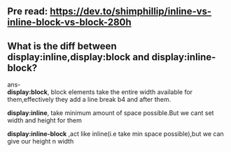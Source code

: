 ## Pre read: https://dev.to/shimphillip/inline-vs-inline-block-vs-block-280h

## What is the diff between display:inline,display:block and display:inline-block?
ans-  
**display:block**, block elements take the entire width available for them,effectively they add a line break b4 and after them.  

**display:inline**, take minimum amount of space possible.But we cant set width and height for them

**display:inline-block** ,act like inline(i.e take min space possible),but we can give our height 
n width

